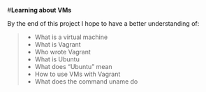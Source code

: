 #**Learning about VMs** 

By the end of this project I hope to have a better understanding of:

>* What is a virtual machine
>* What is Vagrant
>* Who wrote Vagrant
>* What is Ubuntu
>* What does “Ubuntu” mean
>* How to use VMs with Vagrant
>* What does the command uname do
